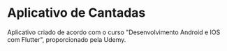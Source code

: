 # Aplicativo de Cantadas

Aplicativo criado de acordo com o curso "Desenvolvimento Android e IOS com Flutter", proporcionado pela Udemy.

